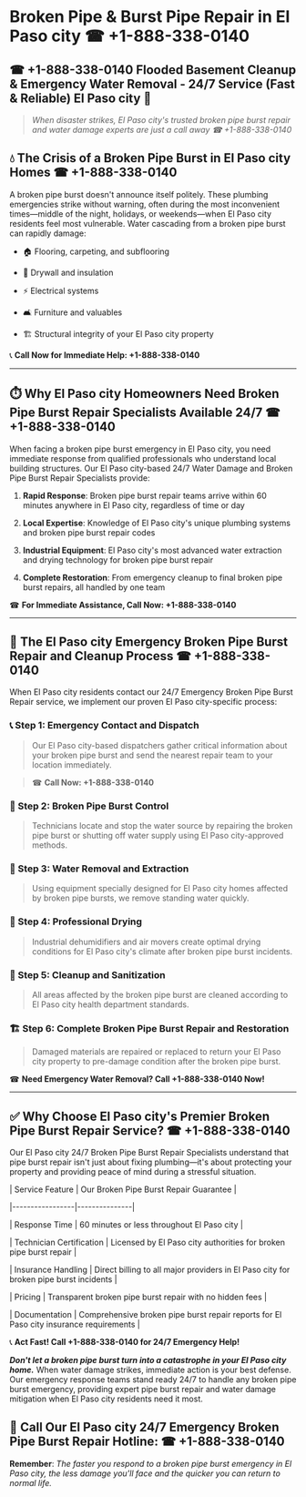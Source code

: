 # Broken Pipe & Burst Pipe Repair in El Paso city ☎ +1-888-338-0140  
## ☎ +1-888-338-0140 Flooded Basement Cleanup & Emergency Water Removal - 24/7 Service (Fast & Reliable) El Paso city 🚨  

> *When disaster strikes, El Paso city's trusted broken pipe burst repair and water damage experts are just a call away ☎ +1-888-338-0140*  

## 💧 The Crisis of a Broken Pipe Burst in El Paso city Homes ☎ +1-888-338-0140  

A broken pipe burst doesn't announce itself politely. These plumbing emergencies strike without warning, often during the most inconvenient times—middle of the night, holidays, or weekends—when El Paso city residents feel most vulnerable. Water cascading from a broken pipe burst can rapidly damage:  

* 🏠 Flooring, carpeting, and subflooring  
* 🧱 Drywall and insulation  
* ⚡ Electrical systems  
* 🛋️ Furniture and valuables  
* 🏗️ Structural integrity of your El Paso city property  

📞 **Call Now for Immediate Help: +1-888-338-0140**  

---  

## ⏱️ Why El Paso city Homeowners Need Broken Pipe Burst Repair Specialists Available 24/7 ☎ +1-888-338-0140  

When facing a broken pipe burst emergency in El Paso city, you need immediate response from qualified professionals who understand local building structures. Our El Paso city-based 24/7 Water Damage and Broken Pipe Burst Repair Specialists provide:  

1. **Rapid Response**: Broken pipe burst repair teams arrive within 60 minutes anywhere in El Paso city, regardless of time or day  
2. **Local Expertise**: Knowledge of El Paso city's unique plumbing systems and broken pipe burst repair codes  
3. **Industrial Equipment**: El Paso city's most advanced water extraction and drying technology for broken pipe burst repair  
4. **Complete Restoration**: From emergency cleanup to final broken pipe burst repairs, all handled by one team  

☎ **For Immediate Assistance, Call Now: +1-888-338-0140**  

---  

## 🔧 The El Paso city Emergency Broken Pipe Burst Repair and Cleanup Process ☎ +1-888-338-0140  

When El Paso city residents contact our 24/7 Emergency Broken Pipe Burst Repair service, we implement our proven El Paso city-specific process:  

### 📞 Step 1: Emergency Contact and Dispatch  
> Our El Paso city-based dispatchers gather critical information about your broken pipe burst and send the nearest repair team to your location immediately.  
> ☎ **Call Now: +1-888-338-0140**  

### 🚿 Step 2: Broken Pipe Burst Control  
> Technicians locate and stop the water source by repairing the broken pipe burst or shutting off water supply using El Paso city-approved methods.  

### 🌊 Step 3: Water Removal and Extraction  
> Using equipment specially designed for El Paso city homes affected by broken pipe bursts, we remove standing water quickly.  

### 💨 Step 4: Professional Drying  
> Industrial dehumidifiers and air movers create optimal drying conditions for El Paso city's climate after broken pipe burst incidents.  

### 🧼 Step 5: Cleanup and Sanitization  
> All areas affected by the broken pipe burst are cleaned according to El Paso city health department standards.  

### 🏗️ Step 6: Complete Broken Pipe Burst Repair and Restoration  
> Damaged materials are repaired or replaced to return your El Paso city property to pre-damage condition after the broken pipe burst.  

☎ **Need Emergency Water Removal? Call +1-888-338-0140 Now!**  

---  

## ✅ Why Choose El Paso city's Premier Broken Pipe Burst Repair Service? ☎ +1-888-338-0140  

Our El Paso city 24/7 Broken Pipe Burst Repair Specialists understand that pipe burst repair isn't just about fixing plumbing—it's about protecting your property and providing peace of mind during a stressful situation.  

| Service Feature | Our Broken Pipe Burst Repair Guarantee |  
|-----------------|---------------|  
| Response Time | 60 minutes or less throughout El Paso city |  
| Technician Certification | Licensed by El Paso city authorities for broken pipe burst repair |  
| Insurance Handling | Direct billing to all major providers in El Paso city for broken pipe burst incidents |  
| Pricing | Transparent broken pipe burst repair with no hidden fees |  
| Documentation | Comprehensive broken pipe burst repair reports for El Paso city insurance requirements |  

📞 **Act Fast! Call +1-888-338-0140 for 24/7 Emergency Help!**  

***Don't let a broken pipe burst turn into a catastrophe in your El Paso city home.*** When water damage strikes, immediate action is your best defense. Our emergency response teams stand ready 24/7 to handle any broken pipe burst emergency, providing expert pipe burst repair and water damage mitigation when El Paso city residents need it most.  

## 📱 Call Our El Paso city 24/7 Emergency Broken Pipe Burst Repair Hotline: ☎ +1-888-338-0140  

**Remember**: *The faster you respond to a broken pipe burst emergency in El Paso city, the less damage you'll face and the quicker you can return to normal life.*